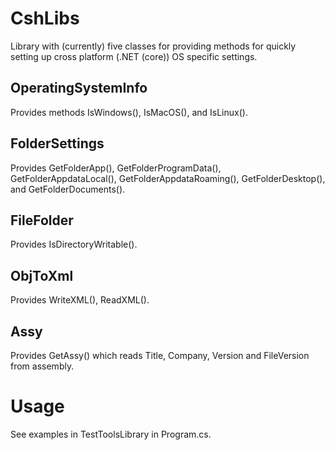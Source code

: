 # CshLibs

Library with (currently) five classes for providing methods for quickly setting up cross platform (.NET (core)) OS specific settings. 

## OperatingSystemInfo 
Provides methods IsWindows(), IsMacOS(), and IsLinux(). 

## FolderSettings
Provides GetFolderApp(), GetFolderProgramData(), GetFolderAppdataLocal(), GetFolderAppdataRoaming(), GetFolderDesktop(), and  GetFolderDocuments(). 

## FileFolder 
Provides IsDirectoryWritable(). 

## ObjToXml 
Provides WriteXML(), ReadXML(). 

## Assy 
Provides GetAssy() which reads Title, Company, Version and FileVersion from assembly. 

# Usage 
See examples in TestToolsLibrary in Program.cs. 
